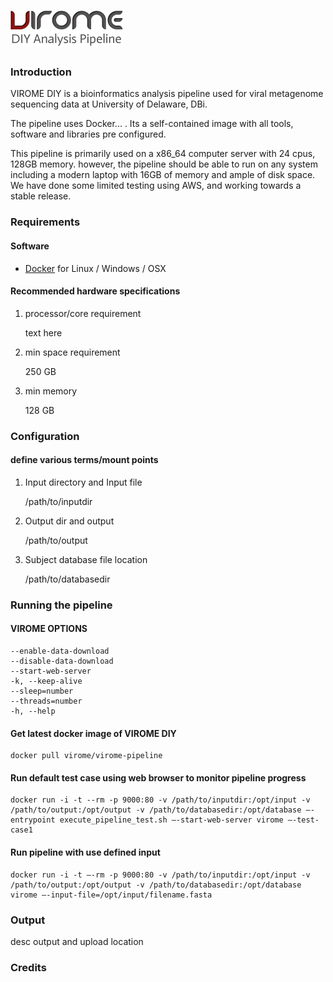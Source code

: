# ![VIROME DIY Analysis Pipeline](https://github.com/Virome-Collaboration-Group/Virome-Pipeline-Docker/blob/master/assets/img/virome-diy.png)

### Introduction
VIROME DIY is a bioinformatics analysis pipeline used for viral metagenome sequencing data at University of Delaware, DBi.

The pipeline uses Docker... . Its a self-contained image with all tools, software and libraries pre configured.

This pipeline is primarily used on a x86_64 computer server with 24 cpus, 128GB memory. however, the pipeline should be able to run on any system including a modern laptop with 16GB of memory and ample of disk space. We have done some limited testing using AWS, and working towards a stable release.

### Requirements

#### Software
- [Docker](https://docs.docker.com/installation/) for Linux / Windows / OSX

#### Recommended hardware specifications
1. processor/core requirement

   text here

2. min space requirement

   250 GB

3. min memory

   128 GB

### Configuration
#### define various terms/mount points
1. Input directory and Input file

   /path/to/inputdir

2. Output dir and output

   /path/to/output

3. Subject database file location

   /path/to/databasedir


### Running the pipeline
#### VIROME OPTIONS
```
--enable-data-download
--disable-data-download
--start-web-server
-k, --keep-alive
--sleep=number
--threads=number
-h, --help
```

#### Get latest docker image of VIROME DIY
```
docker pull virome/virome-pipeline
```

#### Run default test case using web browser to monitor pipeline progress
```
docker run -i -t --rm -p 9000:80 -v /path/to/inputdir:/opt/input -v /path/to/output:/opt/output -v /path/to/databasedir:/opt/database —-entrypoint execute_pipeline_test.sh —-start-web-server virome —-test-case1
```

#### Run pipeline with use defined input
```
docker run -i -t —-rm -p 9000:80 -v /path/to/inputdir:/opt/input -v /path/to/output:/opt/output -v /path/to/databasedir:/opt/database virome —-input-file=/opt/input/filename.fasta
```

### Output
desc output and upload location


### Credits
